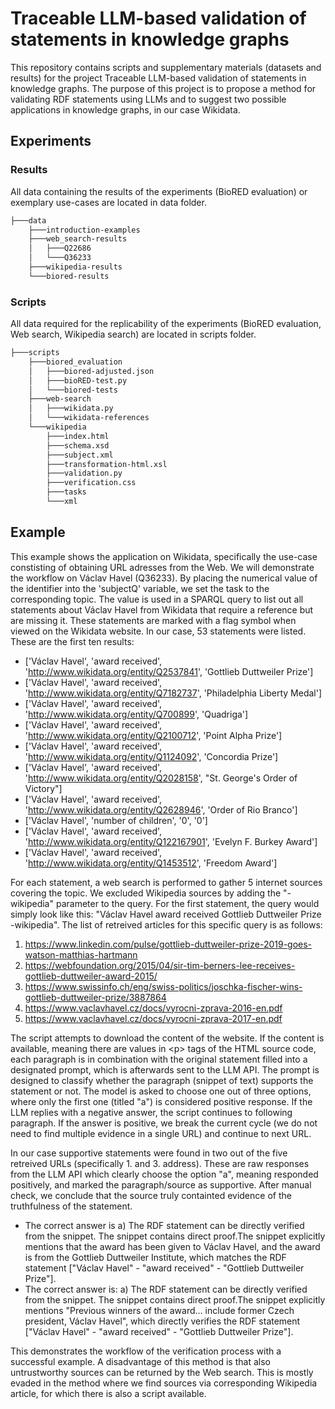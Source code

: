 # Traceable LLM-based validation of statements in knowledge graphs
This repository contains scripts and supplementary materials (datasets and results) for the project Traceable LLM-based validation of statements in knowledge graphs.
The purpose of this project is to propose a method for validating RDF statements using LLMs and to suggest two possible applications in knowledge graphs, in our case Wikidata.
## Experiments
### Results
All data containing the results of the experiments (BioRED evaluation) or exemplary use-cases are located in data folder.
```md
├───data
    ├───introduction-examples
    ├───web_search-results
    │   ├───Q22686
    │   └───Q36233
    ├───wikipedia-results
    └───biored-results
```
### Scripts
All data required for the replicability of the experiments (BioRED evaluation, Web search, Wikipedia search) are located in scripts folder.
```md
├───scripts
    ├───biored_evaluation
    │   ├───biored-adjusted.json
    │   ├───bioRED-test.py
    │   └───biored-tests
    ├───web-search
    │   ├───wikidata.py
    │   └───wikidata-references
    └───wikipedia
        ├───index.html
        ├───schema.xsd
        ├───subject.xml
        ├───transformation-html.xsl
        ├───validation.py
        ├───verification.css
        ├───tasks
        └───xml
```
## Example
This example shows the application on Wikidata, specifically the use-case constisting of obtaining URL adresses from the Web.
We will demonstrate the workflow on Václav Havel (Q36233). By placing the numerical value of the identifier into the 'subjectQ' variable,
we set the task to the corresponding topic. The value is used in a SPARQL query to list out all statements about Václav Havel from Wikidata
that require a reference but are missing it. These statements are marked with a flag symbol when viewed on the Wikidata website. In our case,
53 statements were listed. These are the first ten results:
* ['Václav Havel', 'award received', 'http://www.wikidata.org/entity/Q2537841', 'Gottlieb Duttweiler Prize']
* ['Václav Havel', 'award received', 'http://www.wikidata.org/entity/Q7182737', 'Philadelphia Liberty Medal']
* ['Václav Havel', 'award received', 'http://www.wikidata.org/entity/Q700899', 'Quadriga']
* ['Václav Havel', 'award received', 'http://www.wikidata.org/entity/Q2100712', 'Point Alpha Prize']
* ['Václav Havel', 'award received', 'http://www.wikidata.org/entity/Q1124092', 'Concordia Prize']
* ['Václav Havel', 'award received', 'http://www.wikidata.org/entity/Q2028158', "St. George's Order of Victory"]
* ['Václav Havel', 'award received', 'http://www.wikidata.org/entity/Q2628946', 'Order of Rio Branco']
* ['Václav Havel', 'number of children', '0', '0']
* ['Václav Havel', 'award received', 'http://www.wikidata.org/entity/Q122167901', 'Evelyn F. Burkey Award']
* ['Václav Havel', 'award received', 'http://www.wikidata.org/entity/Q1453512', 'Freedom Award']

For each statement, a web search is performed to gather 5 internet sources covering the topic. We excluded Wikipedia sources by adding the "-wikipedia" parameter to the query.
For the first statement, the query would simply look like this: "Václav Havel award received Gottlieb Duttweiler Prize -wikipedia". The list of retreived articles for this specific query is as follows:
1. https://www.linkedin.com/pulse/gottlieb-duttweiler-prize-2019-goes-watson-matthias-hartmann
2. https://webfoundation.org/2015/04/sir-tim-berners-lee-receives-gottlieb-duttweiler-award-2015/
3. https://www.swissinfo.ch/eng/swiss-politics/joschka-fischer-wins-gottlieb-duttweiler-prize/3887864
4. https://www.vaclavhavel.cz/docs/vyrocni-zprava-2016-en.pdf
5. https://www.vaclavhavel.cz/docs/vyrocni-zprava-2017-en.pdf

The script attempts to download the content of the website. If the content is available, meaning there are values in \<p\> tags of the HTML source code, each paragraph is in combination with the original statement filled into a designated prompt, which is afterwards sent to the LLM API.
The prompt is designed to classify whether the paragraph (snippet of text) supports the statement or not. The model is asked to choose one out of three options, where only the first one (titled "a") is considered positive response. If the LLM replies with a negative answer, the script continues to following paragraph. If the answer is positive, we break the current cycle (we do not need to find multiple evidence in a single URL) and continue to next URL.

In our case supportive statements were found in two out of the five retreived URLs (specifically 1. and 3. address). These are raw responses from the LLM API which clearly choose the option "a", meaning responded positively, and marked the paragraph/source as supportive.
After manual check, we conclude that the source truly containted evidence of the truthfulness of the statement.
* The correct answer is a) The RDF statement can be directly verified from the snippet. The snippet contains direct proof.The snippet explicitly mentions that the award has been given to Václav Havel, and the award is from the Gottlieb Duttweiler Institute, which matches the RDF statement [\"Václav Havel\" - \"award received\" - \"Gottlieb Duttweiler Prize\"].
* The correct answer is: a) The RDF statement can be directly verified from the snippet. The snippet contains direct proof.The snippet explicitly mentions \"Previous winners of the award... include former Czech president, Václav Havel\", which directly verifies the RDF statement [\"Václav Havel\" - \"award received\" - \"Gottlieb Duttweiler Prize\"].

This demonstrates the workflow of the verification process with a successful example. A disadvantage of this method is that also untrustworthy sources can be returned by the Web search. This is mostly evaded in the method where we find sources via corresponding Wikipedia article, for which there is also a script available.
